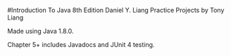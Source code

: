 #Introduction To Java 8th Edition Daniel Y. Liang Practice Projects by Tony Liang

Made using Java 1.8.0.

Chapter 5+ includes Javadocs and JUnit 4 testing.

